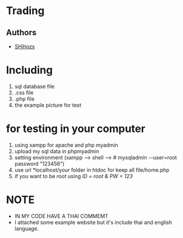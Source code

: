 # Trading

## Authors
- [SHihozs](https://github.com/SHihozs)

# Including
  1) sql database file
  2) .css file
  3) .php file
  4) the example picture for test

# for testing in your computer
  1) using xampp for apache and php myadmin
  2) upload my sql data in phpmyadmin
  3) setting environment (xampp --> shell --> # mysqladmin --user=root password "123456")
  4) use url *localhost/your folder in htdoc for keep all file/home.php
  5) if you want to be *root* using *ID = root & PW = 123*

# NOTE
 - IN MY CODE HAVE A THAI COMMEMT
 - I attached some example website but it's include thai and english language.

